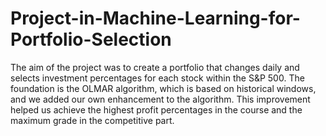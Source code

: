 # Project-in-Machine-Learning-for-Portfolio-Selection
The aim of the project was to create a portfolio that changes daily and selects investment percentages for each stock within the S&P 500. The foundation is the OLMAR algorithm, which is based on historical windows, and we added our own enhancement to the algorithm. This improvement helped us achieve the highest profit percentages in the course and the maximum grade in the competitive part.
